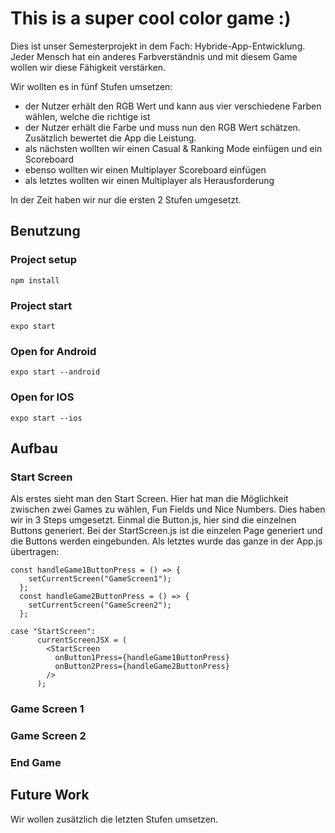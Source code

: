 # This is a super cool color game :)
Dies ist unser Semesterprojekt in dem Fach: Hybride-App-Entwicklung.
Jeder Mensch hat ein anderes Farbverständnis und mit diesem Game wollen wir diese Fähigkeit verstärken. 

Wir wollten es in fünf Stufen umsetzen: 
- der Nutzer erhält den RGB Wert und kann aus vier verschiedene Farben wählen, welche die richtige ist
- der Nutzer erhält die Farbe und muss nun den RGB Wert schätzen. Zusätzlich bewertet die App die Leistung.
- als nächsten wollten wir einen Casual & Ranking Mode einfügen und ein Scoreboard
- ebenso wollten wir einen Multiplayer Scoreboard einfügen 
- als letztes wollten wir einen Multiplayer als Herausforderung

In der Zeit haben wir nur die ersten 2 Stufen umgesetzt. 

## Benutzung
### Project setup
```
npm install
```
### Project start
```
expo start
```
### Open for Android
```
expo start --android
```
### Open for IOS
```
expo start --ios
```
## Aufbau
### Start Screen
Als erstes sieht man den Start Screen. Hier hat man die Möglichkeit zwischen zwei Games zu wählen, Fun Fields und Nice Numbers. 
Dies haben wir in 3 Steps umgesetzt.
Einmal die Button.js, hier sind die einzelnen Buttons generiert. Bei der StartScreen.js ist die einzelen Page generiert und die Buttons werden eingebunden. Als letztes wurde das ganze in der App.js übertragen: 
```
const handleGame1ButtonPress = () => {
    setCurrentScreen("GameScreen1");
  };
  const handleGame2ButtonPress = () => {
    setCurrentScreen("GameScreen2");
  };
```
```
case "StartScreen":
      currentScreenJSX = (
        <StartScreen
          onButton1Press={handleGame1ButtonPress}
          onButton2Press={handleGame2ButtonPress}
        />
      );
```
### Game Screen 1
### Game Screen 2
### End Game
## Future Work 
Wir wollen zusätzlich die letzten Stufen umsetzen.



